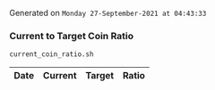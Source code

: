 Generated on `Monday 27-September-2021 at 04:43:33`

### Current to Target Coin Ratio
`current_coin_ratio.sh`

Date|Current|Target|Ratio
---|---|---|---
